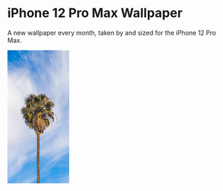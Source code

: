 # iPhone 12 Pro Max Wallpaper

A new wallpaper every month, taken by and sized for the iPhone 12 Pro Max.

<a href="https://banastas.github.io/iPhone-12-Pro-Max-Wallpaper/iPhone12_ProMax_2020-12.jpg"><img src="https://raw.githubusercontent.com/banastas/iPhone-12-Pro-Max-Wallpaper/main/readme_2020-12.jpg"></a>
